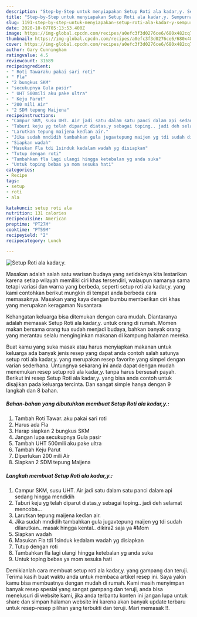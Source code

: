 ```yaml
---
description: "Step-by-Step untuk menyiapakan Setup Roti ala kadar,y. Sempurna"
title: "Step-by-Step untuk menyiapakan Setup Roti ala kadar,y. Sempurna"
slug: 1191-step-by-step-untuk-menyiapakan-setup-roti-ala-kadar-y-sempurna
date: 2020-10-07T05:13:53.400Z
image: https://img-global.cpcdn.com/recipes/a0efc3f3d0276ce6/680x482cq70/setup-roti-ala-kadary-foto-resep-utama.jpg
thumbnail: https://img-global.cpcdn.com/recipes/a0efc3f3d0276ce6/680x482cq70/setup-roti-ala-kadary-foto-resep-utama.jpg
cover: https://img-global.cpcdn.com/recipes/a0efc3f3d0276ce6/680x482cq70/setup-roti-ala-kadary-foto-resep-utama.jpg
author: Gary Cunningham
ratingvalue: 4.5
reviewcount: 31689
recipeingredient:
- " Roti Tawaraku pakai sari roti"
- " Fla"
- "2 bungkus SKM"
- "secukupnya Gula pasir"
- " UHT 500mili aku pake ultra"
- " Keju Parut"
- "200 mili Air"
- "2 SDM tepung Maijena"
recipeinstructions:
- "Campur SKM, susu UHT. Air jadi satu dalam satu panci dalam api sedang hingga mendidih"
- "Taburi keju yg telah diparut diatas,y sebagai toping.. jadi deh selamat mencoba..."
- "Larutkan tepung maijena kedlan air."
- "Jika sudah mndidih tambahkan gula jugavtepung maijen yg tdi sudah dilarutkan.. masak hingga kental.. dikira2 saja ya #Mom"
- "Siapkan wadah"
- "Masukan Fla tdi 1sinduk kedalam wadah yg disiapkan"
- "Tutup dengan roti"
- "Tambahkan fla lagi ulangi hingga ketebalan yg anda suka"
- "Untuk toping bebas ya mom sesuka hati"
categories:
- Recipe
tags:
- setup
- roti
- ala

katakunci: setup roti ala 
nutrition: 131 calories
recipecuisine: American
preptime: "PT27M"
cooktime: "PT59M"
recipeyield: "2"
recipecategory: Lunch

---
```



![Setup Roti ala kadar,y.](https://img-global.cpcdn.com/recipes/a0efc3f3d0276ce6/680x482cq70/setup-roti-ala-kadary-foto-resep-utama.jpg)

Masakan adalah salah satu warisan budaya yang setidaknya kita lestarikan karena setiap wilayah memiliki ciri khas tersendiri, walaupun namanya sama tetapi variasi dan warna yang berbeda, seperti setup roti ala kadar,y. yang kami contohkan berikut mungkin di tempat anda berbeda cara memasaknya. Masakan yang kaya dengan bumbu memberikan ciri khas yang merupakan keragaman Nusantara



Kehangatan keluarga bisa ditemukan dengan cara mudah. Diantaranya adalah memasak Setup Roti ala kadar,y. untuk orang di rumah. Momen makan bersama orang tua sudah menjadi budaya, bahkan banyak orang yang merantau selalu menginginkan makanan di kampung halaman mereka.

Buat kamu yang suka masak atau harus menyiapkan makanan untuk keluarga ada banyak jenis resep yang dapat anda contoh salah satunya setup roti ala kadar,y. yang merupakan resep favorite yang simpel dengan varian sederhana. Untungnya sekarang ini anda dapat dengan mudah menemukan resep setup roti ala kadar,y. tanpa harus bersusah payah.
Berikut ini resep Setup Roti ala kadar,y. yang bisa anda contoh untuk disajikan pada keluarga tercinta. Dan sangat simple hanya dengan 9 langkah dan 8 bahan.


<!--inarticleads1-->

##### Bahan-bahan yang dibutuhkan membuat Setup Roti ala kadar,y.:

1. Tambah  Roti Tawar..aku pakai sari roti
1. Harus ada  Fla
1. Harap siapkan 2 bungkus SKM
1. Jangan lupa secukupnya Gula pasir
1. Tambah  UHT 500mili aku pake ultra
1. Tambah  Keju Parut
1. Diperlukan 200 mili Air
1. Siapkan 2 SDM tepung Maijena




<!--inarticleads2-->

##### Langkah membuat  Setup Roti ala kadar,y.:

1. Campur SKM, susu UHT. Air jadi satu dalam satu panci dalam api sedang hingga mendidih
1. Taburi keju yg telah diparut diatas,y sebagai toping.. jadi deh selamat mencoba...
1. Larutkan tepung maijena kedlan air.
1. Jika sudah mndidih tambahkan gula jugavtepung maijen yg tdi sudah dilarutkan.. masak hingga kental.. dikira2 saja ya #Mom
1. Siapkan wadah
1. Masukan Fla tdi 1sinduk kedalam wadah yg disiapkan
1. Tutup dengan roti
1. Tambahkan fla lagi ulangi hingga ketebalan yg anda suka
1. Untuk toping bebas ya mom sesuka hati




Demikianlah cara membuat setup roti ala kadar,y. yang gampang dan teruji. Terima kasih buat waktu anda untuk membaca artikel resep ini. Saya yakin kamu bisa membuatnya dengan mudah di rumah. Kami masih menyimpan banyak resep spesial yang sangat gampang dan teruji, anda bisa menelusuri di website kami, jika anda terbantu konten ini jangan lupa untuk share dan simpan halaman website ini karena akan banyak update terbaru untuk resep-resep pilihan yang terbukti dan teruji. Mari memasak !!. 

